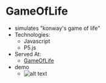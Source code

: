 # GameOfLife
* simulates "konway's game of life"
* Technologies:
  - Javascript
  - P5.js
* Served At:
  - [GameOfLife](https://maruf22-dev.github.io/GameOfLife/index.html)
* demo
  - ![alt text](https://firebasestorage.googleapis.com/v0/b/portfolio-projects-16bb0.appspot.com/o/GameOfLife.png?alt=media&token=d8ac6358-7aa5-4ac4-9064-856b003eae3e)
